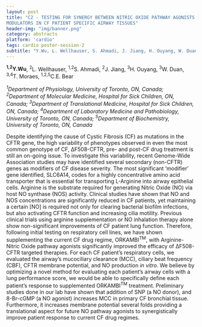 ```yaml
---
layout: post
title: "C2 - TESTING FOR SYNERGY BETWEEN NITRIC OXIDE PATHWAY AGONISTS AND CFTR
MODULATORS IN CF PATIENT SPECIFIC AIRWAY TISSUES"
header-img: "img/banner.png"
category: abstracts
platform: 'cardio'
tags: cardio poster-session-2
subtitle: "Y.Wu, L. Wellhauser, S. Ahmadi, J. Jiang, H. Ouyang, W. Duan, T. Moraes, C.E. Bear"
---
```

**<sup>1,2</sup>Y.Wu**, <sup>2</sup>L. Wellhauser, <sup>1,2</sup>S. Ahmadi, <sup>2</sup>J. Jiang, <sup>3</sup>H.
Ouyang, <sup>3</sup>W. Duan, <sup>3,4</sup>T. Moraes, <sup>1,2,5</sup>C.E. Bear

_<sup>1</sup>Department of Physiology, University of Toronto, ON, Canada;
<sup>2</sup>Department of Molecular Medicine, Hospital for Sick Children, ON,
Canada; <sup>3</sup>Department of Translational Medicine, Hospital for Sick
Children, ON, Canada; <sup>4</sup>Department of Laboratory Medicine and
Pathobiology, University of Toronto, ON, Canada; <sup>5</sup>Department of
Biochemistry, University of Toronto, ON, Canada_

Despite identifying the cause of Cystic Fibrosis (CF) as mutations in
the CFTR gene, the high variability of phenotypes observed in even the
most common genotype of CF, ΔF508-CFTR, pre- and post-CF drug treatment
is still an on-going issue. To investigate this variability, recent
Genome-Wide Association studies may have identified several secondary
(non-CFTR) genes as modifiers of CF disease severity. The most
significant ‘modifier’ gene identified, SLC6A14, codes for a highly
concentrative amino acid transporter that is essential for transporting
L-Arginine into airway epithelial cells. Arginine is the substrate
required for generating Nitric Oxide (NO) via host NO synthase (NOS)
activity. Clinical studies have shown that NO and NOS concentrations are
significantly reduced in CF patients, yet maintaining a certain [NO]
is required not only for clearing bacterial biofilm infections, but also
activating CFTR function and increasing cilia motility. Previous
clinical trials using arginine supplementation or NO inhalation therapy
alone show non-significant improvements of CF patient lung function.
Therefore, following initial testing on respiratory cell lines, we have
shown supplementing the current CF drug regime, ORKAMBI<sup>TM</sup>, with
Arginine-Nitric Oxide pathway agonists significantly improved the
efficacy of ΔF508-CFTR targeted therapies. For each CF patient’s
respiratory cells, we evaluated the airway’s mucociliary clearance
(MCC), ciliary beat frequency (CBF), CFTR membrane potential, and NO
production _in vitro_. We believe by optimizing a novel method for
evaluating each patient’s airway cells with a lung performance score, we
would be able to specifically define each patient’s response to
supplemented ORKAMBI<sup>TM</sup> treatment. Preliminary studies done in our lab
have shown that addition of SNP (a NO donor), and 8-Br-cGMP (a NO
agonist) increases MCC in primary CF bronchial tissue. Furthermore, it
increases membrane potential several folds providing a translational
aspect for future NO pathway agonists to synergistically improve patient
response to current CF drug regimes.
